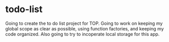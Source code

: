 # todo-list

Going to create the to do list project for TOP.  Going to work on keeping my global scope as clear as possible, using function factories, and keeping my code organized.  Also going to try to incoperate local storage for this app.
